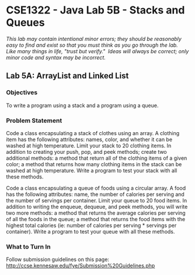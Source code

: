 # CSE1322 - Java Lab 5B - Stacks and Queues

_This lab may contain intentional minor errors; they should be reasonably easy to find and exist so that you must think as you go through the lab.  Like many things in life, "trust but verify."  Ideas will always be correct; only minor code and syntax may be incorrect._

## Lab 5A: ArrayList and Linked List

### Objectives

To write a program using a stack and a program using a queue.

### Problem Statement

Code a class encapsulating a stack of clothes using an array.  A clothing item has the following attributes: names, color, and whether it can be washed at high temperature. Limit your stack to 20 clothing items. In addition to creating your push, pop, and peek methods; create two additional methods: a method that return all of the clothing items of a given color; a method that returns how many clothing items in the stack can be washed at high temperature.  Write a program to test your stack with all these methods.

Code a class encapsulating a queue of foods using a circular array.  A food has the following attributes: name, the number of calories per serving and the number of servings per container. Limit your queue to 20 food items.  In addition to writing the enqueue, dequeue, and peek methods, you will write two more methods: a method that returns the average calories per serving of all the foods in the queue; a method that returns the food items with the highest total calories (ie: number of calories per serving * servings per container).  Write a program to test your queue with all these methods.

### What to Turn In

Follow submission guidelines on this page: http://ccse.kennesaw.edu/fye/Submission%20Guidelines.php